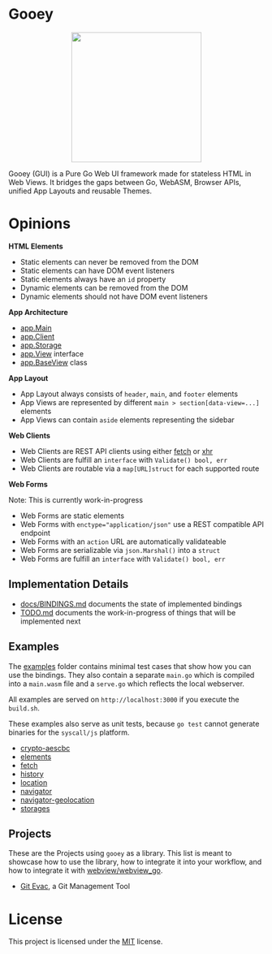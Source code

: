 
# Gooey

<p align="center">
    <img width="256" height="256" src="https://raw.githubusercontent.com/cookiengineer/gooey/master/assets/gooey.jpg">
</p>

Gooey (GUI) is a Pure Go Web UI framework made for stateless HTML in Web Views.
It bridges the gaps between Go, WebASM, Browser APIs, unified App Layouts and reusable Themes.


# Opinions

**HTML Elements**

- Static elements can never be removed from the DOM
- Static elements can have DOM event listeners
- Static elements always have an `id` property
- Dynamic elements can be removed from the DOM
- Dynamic elements should not have DOM event listeners

**App Architecture**

- [app.Main](/source/app/Main.go)
- [app.Client](/source/app/Client.go)
- [app.Storage](/source/app/Storage.go)
- [app.View](/source/app/View.go) interface
- [app.BaseView](/source/app/BaseView.go) class

**App Layout**

- App Layout always consists of `header`, `main`, and `footer` elements
- App Views are represented by different `main > section[data-view=...]` elements
- App Views can contain `aside` elements representing the sidebar

**Web Clients**

- Web Clients are REST API clients using either [fetch](/source/fetch) or [xhr](/source/xhr)
- Web Clients are fulfill an `interface` with `Validate() bool, err`
- Web Clients are routable via a `map[URL]struct` for each supported route

**Web Forms**

Note: This is currently work-in-progress

- Web Forms are static elements
- Web Forms with `enctype="application/json"` use a REST compatible API endpoint
- Web Forms with an `action` URL are automatically validateable
- Web Forms are serializable via `json.Marshal()` into a `struct`
- Web Forms are fulfill an `interface` with `Validate() bool, err`


## Implementation Details

- [docs/BINDINGS.md](/docs/BINDINGS.md) documents the state of implemented bindings
- [TODO.md](/TODO.md) documents the work-in-progress of things that will be implemented next


## Examples

The [examples](/examples) folder contains minimal test cases that show how you can
use the bindings. They also contain a separate `main.go` which is compiled into a
`main.wasm` file and a `serve.go` which reflects the local webserver.

All examples are served on `http://localhost:3000` if you execute the `build.sh`.

These examples also serve as unit tests, because `go test` cannot generate binaries
for the `syscall/js` platform.

- [crypto-aescbc](/examples/crypto-aescbc/main.go)
- [elements](/examples/elements/main.go)
- [fetch](/examples/fetch/main.go)
- [history](/examples/history/main.go)
- [location](/examples/location/main.go)
- [navigator](/examples/navigator/main.go)
- [navigator-geolocation](/examples/navigator-geolocation/main.go)
- [storages](/examples/storages/main.go)

## Projects

These are the Projects using `gooey` as a library. This list is meant to showcase how to use the
library, how to integrate it into your workflow, and how to integrate it with [webview/webview_go](https://github.com/webview/webview_go).

- [Git Evac](https://github.com/cookiengineer/git-evac), a Git Management Tool


# License

This project is licensed under the [MIT](./LICENSE_MIT.txt) license.

